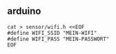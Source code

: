 
## arduino

``` shell
cat > sensor/wifi.h <<EOF
#define WIFI_SSID "MEIN-WIFI"
#define WIFI_PASS "MEIN-PASSWORT"
EOF
```

